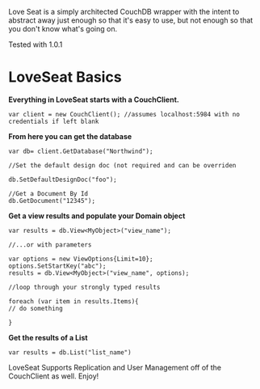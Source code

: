 Love Seat is a simply architected CouchDB wrapper with the intent to abstract away just 
enough so that it's easy to use, but not enough so that you don't know what's going on.

Tested with 1.0.1

LoveSeat Basics
=================

**Everything in LoveSeat starts with a CouchClient.**

    var client = new CouchClient(); //assumes localhost:5984 with no credentials if left blank

**From here you can get the database**

    var db= client.GetDatabase("Northwind");
    
    //Set the default design doc (not required and can be overriden
    
    db.SetDefaultDesignDoc("foo"); 
    
    //Get a Document By Id
    db.GetDocument("12345"); 

**Get a view results and populate your Domain object**

    var results = db.View<MyObject>("view_name");
    
    //...or with parameters
    
    var options = new ViewOptions{Limit=10};
    options.SetStartKey("abc");
    results = db.View<MyObject>("view_name", options);
    
    //loop through your strongly typed results
    
    foreach (var item in results.Items){ 
    // do something 
    
    }

**Get the results of a List**

    var results = db.List("list_name")

LoveSeat Supports Replication and User Management off of the CouchClient as well.  Enjoy!



